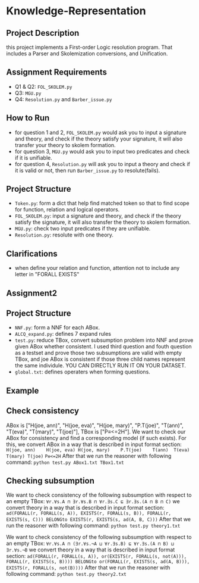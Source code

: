 # Knowledge-Representation

## Project Description
this project implements a First-order Logic resolution program. That includes a Parser and Skolemization conversions, and Unification.

## Assignment Requirements
- Q1 & Q2: `FOL_SKOLEM.py`
- Q3: `MGU.py`
- Q4: `Resolution.py` and `Barber_issue.py`

## How to Run
- for question 1 and 2, `FOL_SKOLEM.py` would ask you to input a signature and theory, and check if the theory satisfy your signature, it will also transfer your theory to skolem formation.
- for question 3, `MGU.py` would ask you to input two predicates and check if it is unifiable.
- for question 4, `Resolution.py` will ask you to input a theory and check if it is valid or not, then run `Barber_issue.py` to resolute(fails).


## Project Structure
- `Token.py`: form a dict that help find matched token so that to find scope for function, relation and logical operators.
- `FOL_SKOLEM.py`: input a signature and theory, and check if the theory satisfy the signature, it will also transfer the theory to skolem formation.
- `MGU.py`: check two input predicates if they are unifiable.
- `Resolution.py`: resolute with one theory.

## Clarifications
- when define your relation and function, attention not to include any letter in "FORALL EXISTS"

## Assignment2
## Project Structure
- `NNF.py`: form a NNF for each ABox.
- `ALCQ_expand.py`: defines 7 expand rules
- `test.py`: reduce TBox, convert subsumption problem into NNF and prove given ABox whether consistent. I used third question and fouth question as a testset and prove those two subsumptions are valid with empty TBox, and joe ABox is consistent if those three child names represent the same individule. YOU CAN DIRECTLY RUN IT ON YOUR DATASET.
- `global.txt`: defines operaters when forming questions.

## Example
## Check consistency
ABox is ["H(joe, ann)", "H(joe, eva)", "H(joe, mary)", "P.T(joe)", "T(ann)", "T(eva)", "T(mary)", "T(joe)"], TBox is ["P≡<=2H"].
We want to check our ABox for consistency and find a corresponding model (if such exists). For this, we convert ABox in a way that is described in input format section:
`H(joe, ann)	H(joe, eva)	H(joe, mary)	P.T(joe)	T(ann)	T(eva)	T(mary)	T(joe)`
`P≡<=2H`
After that we run the reasoner with following command:
`python test.py ABox1.txt TBox1.txt`

## Checking subsumption
We want to check consistency of the following subsumption with respect to an empty TBox:
`∀r.∀s.A ⊓ ∃r.∀s.B ⊓ ∀r.∃s.C ⊑ ∃r.∃s.(A ⊓ B ⊓ C)`
we convert theory in a way that is described in input format section:
`ad(FORALL(r, FORALL(s, A)), EXISTS(r, FORALL(s, B)), FORALL(r, EXISTS(s, C))) BELONGto EXISTS(r, EXISTS(s, ad(A, B, C)))`
After that we run the reasoner with following command:
`python test.py theory1.txt`

We want to check consistency of the following subsumption with respect to an empty TBox:
`∀r.∀s.A ⊓ (∃r.∀s.¬A ⊔ ∀r.∃s.B) ⊑ ∀r.∃s.(A ⊓ B) ⊔ ∃r.∀s.¬B`
we convert theory in a way that is described in input format section:
`ad(FORALL(r, FORALL(s, A)), or(EXISTS(r, FORALL(s, not(A))), FORALL(r, EXISTS(s, B)))) BELONGto or(FORALL(r, EXISTS(s, ad(A, B))), EXISTS(r, FORALL(s, not(B))))`
After that we run the reasoner with following command:
`python test.py theory2.txt`
